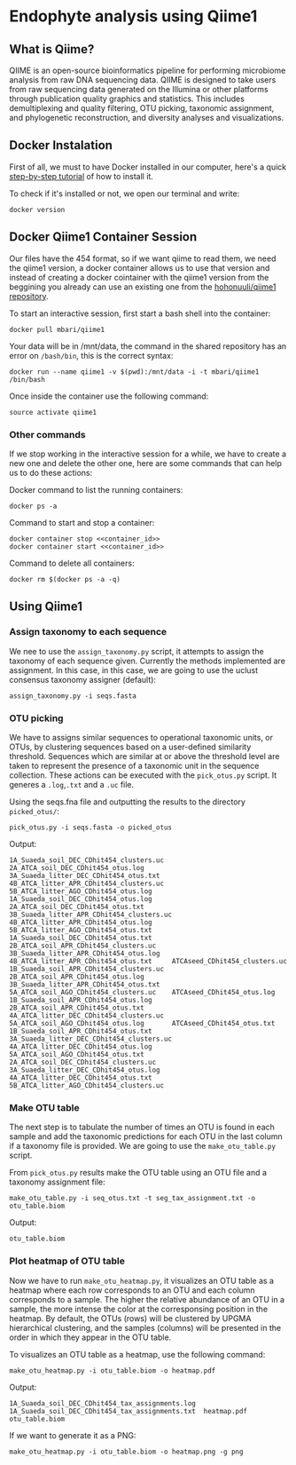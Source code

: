 # Endophyte analysis using Qiime1
## What is Qiime?
QIIME is an open-source bioinformatics pipeline for performing microbiome analysis from raw DNA sequencing data. 
QIIME is designed to take users from raw sequencing data generated on the Illumina or other platforms through publication quality graphics and statistics. 
This includes demultiplexing and quality filtering, OTU picking, taxonomic assignment, and phylogenetic reconstruction, and diversity analyses and visualizations.

## Docker Instalation
First of all, we must to have Docker installed in our computer, here's a quick [step-by-step tutorial](https://docs.docker.com/desktop/windows/install/) of how to install it.

To check if it's installed or not, we open our terminal and write:
```
docker version
```

## Docker Qiime1 Container Session
Our files have the 454 format, so if we want qiime to read them, we need the qiime1 version, a docker container allows us to use that version and instead of creating a docker cointainer with the qiime1 version from the beggining you already can use an existing one from the [hohonuuli/qiime1 repository](https://github.com/hohonuuli/qiime1).
 
To start an interactive session, first start a bash shell into the container:

```
docker pull mbari/qiime1
```
Your data will be in /mnt/data, the command in the shared repository has an error on `/bash/bin`, this is the correct syntax:

```
docker run --name qiime1 -v $(pwd):/mnt/data -i -t mbari/qiime1 /bin/bash
```
Once inside the container use the following command:

```
source activate qiime1
```
### Other commands
If we stop working in the interactive session for a while, we have to create a new one and delete the other one, here are some commands that can help us to do these actions:

Docker command to list the running containers:
```
docker ps -a
```
Command to start and stop a container:
```
docker container stop <<container_id>>
docker container start <<container_id>>
```
Command to delete all containers:
```
docker rm $(docker ps -a -q)
```
## Using Qiime1
### Assign taxonomy to each sequence
We nee to use the `assign_taxonomy.py` script, it attempts to assign the taxonomy of each sequence given. Currently the methods implemented are assignment. In this case, in this case, we are going to use the uclust consensus taxonomy assigner (default):
```
assign_taxonomy.py -i seqs.fasta
```
### OTU picking
We have to assigns similar sequences to operational taxonomic units, or OTUs, by clustering sequences based on a user-defined similarity threshold. Sequences which are similar at or above the threshold level are taken to represent the presence of a taxonomic unit in the sequence collection. These actions can be executed with the `pick_otus.py` script. It generes a `.log`,`.txt` and a `.uc` file.

Using the seqs.fna file and outputting the results to the directory `picked_otus/`:
```
pick_otus.py -i seqs.fasta -o picked_otus
```
Output:
```
1A_Suaeda_soil_DEC_CDhit454_clusters.uc  2A_ATCA_soil_DEC_CDhit454_otus.log         3A_Suaeda_litter_DEC_CDhit454_otus.txt     4B_ATCA_litter_APR_CDhit454_clusters.uc  5B_ATCA_litter_AGO_CDhit454_otus.log
1A_Suaeda_soil_DEC_CDhit454_otus.log     2A_ATCA_soil_DEC_CDhit454_otus.txt         3B_Suaeda_litter_APR_CDhit454_clusters.uc  4B_ATCA_litter_APR_CDhit454_otus.log     5B_ATCA_litter_AGO_CDhit454_otus.txt
1A_Suaeda_soil_DEC_CDhit454_otus.txt     2B_ATCA_soil_APR_CDhit454_clusters.uc      3B_Suaeda_litter_APR_CDhit454_otus.log     4B_ATCA_litter_APR_CDhit454_otus.txt     ATCAseed_CDhit454_clusters.uc
1B_Suaeda_soil_APR_CDhit454_clusters.uc  2B_ATCA_soil_APR_CDhit454_otus.log         3B_Suaeda_litter_APR_CDhit454_otus.txt     5A_ATCA_soil_AGO_CDhit454_clusters.uc    ATCAseed_CDhit454_otus.log
1B_Suaeda_soil_APR_CDhit454_otus.log     2B_ATCA_soil_APR_CDhit454_otus.txt         4A_ATCA_litter_DEC_CDhit454_clusters.uc    5A_ATCA_soil_AGO_CDhit454_otus.log       ATCAseed_CDhit454_otus.txt
1B_Suaeda_soil_APR_CDhit454_otus.txt     3A_Suaeda_litter_DEC_CDhit454_clusters.uc  4A_ATCA_litter_DEC_CDhit454_otus.log       5A_ATCA_soil_AGO_CDhit454_otus.txt       
2A_ATCA_soil_DEC_CDhit454_clusters.uc    3A_Suaeda_litter_DEC_CDhit454_otus.log     4A_ATCA_litter_DEC_CDhit454_otus.txt       5B_ATCA_litter_AGO_CDhit454_clusters.uc

```
### Make OTU table
The next step is to tabulate the number of times an OTU is found in each sample and add the taxonomic predictions for each OTU in the last column if a taxonomy file is provided. We are going to use the `make_otu_table.py` script.

From `pick_otus.py` results make the OTU table using an OTU file and a taxonomy assignment file:
```
make_otu_table.py -i seq_otus.txt -t seg_tax_assignment.txt -o otu_table.biom
```
Output:
```
otu_table.biom
```
### Plot heatmap of OTU table
Now we have to run `make_otu_heatmap.py`, it visualizes an OTU table as a heatmap where each row corresponds to an OTU and each column corresponds to a sample. The higher the relative abundance of an OTU in a sample, the more intense the color at the corresponsing position in the heatmap. By default, the OTUs (rows) will be clustered by UPGMA hierarchical clustering, and the samples (columns) will be presented in the order in which they appear in the OTU table. 

To visualizes an OTU table as a heatmap, use the following command:
```
make_otu_heatmap.py -i otu_table.biom -o heatmap.pdf
```
Output:
```
1A_Suaeda_soil_DEC_CDhit454_tax_assignments.log  1A_Suaeda_soil_DEC_CDhit454_tax_assignments.txt  heatmap.pdf  otu_table.biom
```
If we want to generate it as a PNG:
```
make_otu_heatmap.py -i otu_table.biom -o heatmap.png -g png
```
